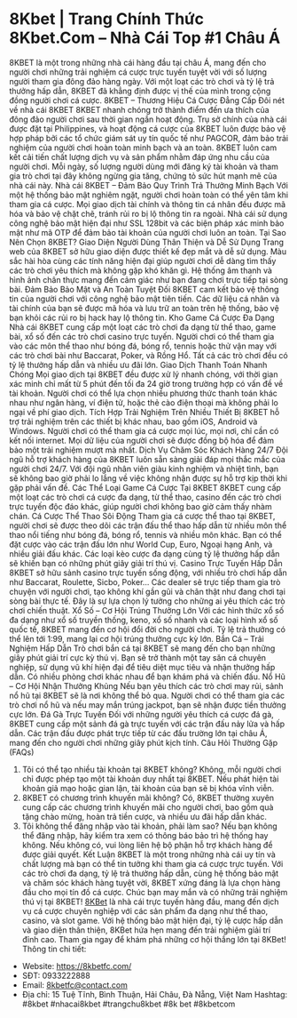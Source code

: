 # 8Kbet | Trang Chính Thức 8Kbet.Com – Nhà Cái Top #1 Châu Á
8KBET là một trong những nhà cái hàng đầu tại châu Á, mang đến cho người chơi những trải nghiệm cá cược trực tuyến tuyệt vời với số lượng người tham gia đông đảo hàng ngày. Với một loạt các trò chơi và tỷ lệ trả thưởng hấp dẫn, 8KBET đã khẳng định được vị thế của mình trong cộng đồng người chơi cá cược.
8KBET – Thương Hiệu Cá Cược Đẳng Cấp
Đôi nét về nhà cái 8KBET
8KBET nhanh chóng trở thành điểm đến ưa thích của đông đảo người chơi sau thời gian ngắn hoạt động. Trụ sở chính của nhà cái được đặt tại Philippines, và hoạt động cá cược của 8KBET luôn được bảo vệ hợp pháp bởi các tổ chức giám sát uy tín quốc tế như PAGCOR, đảm bảo trải nghiệm của người chơi hoàn toàn minh bạch và an toàn.
8KBET luôn cam kết cải tiến chất lượng dịch vụ và sản phẩm nhằm đáp ứng nhu cầu của người chơi. Mỗi ngày, số lượng người dùng mới đăng ký tài khoản và tham gia trò chơi tại đây không ngừng gia tăng, chứng tỏ sức hút mạnh mẽ của nhà cái này.
Nhà cái 8KBET – Đảm Bảo Quy Trình Trả Thưởng Minh Bạch
Với một hệ thống bảo mật nghiêm ngặt, người chơi hoàn toàn có thể yên tâm khi tham gia cá cược. Mọi giao dịch tài chính và thông tin cá nhân đều được mã hóa và bảo vệ chặt chẽ, tránh rủi ro bị lộ thông tin ra ngoài. Nhà cái sử dụng công nghệ bảo mật hiện đại như SSL 128bit và các biện pháp xác minh bảo mật như mã OTP để đảm bảo tài khoản của người chơi luôn an toàn.
Tại Sao Nên Chọn 8KBET?
Giao Diện Người Dùng Thân Thiện và Dễ Sử Dụng
Trang web của 8KBET sở hữu giao diện được thiết kế đẹp mắt và dễ sử dụng. Màu sắc hài hòa cùng các tính năng hiện đại giúp người chơi dễ dàng tìm thấy các trò chơi yêu thích mà không gặp khó khăn gì. Hệ thống âm thanh và hình ảnh chân thực mang đến cảm giác như bạn đang chơi trực tiếp tại sòng bài.
Đảm Bảo Bảo Mật và An Toàn Tuyệt Đối
8KBET cam kết bảo vệ thông tin của người chơi với công nghệ bảo mật tiên tiến. Các dữ liệu cá nhân và tài chính của bạn sẽ được mã hóa và lưu trữ an toàn trên hệ thống, bảo vệ bạn khỏi các rủi ro bị hack hay lộ thông tin.
Kho Game Cá Cược Đa Dạng
Nhà cái 8KBET cung cấp một loạt các trò chơi đa dạng từ thể thao, game bài, xổ số đến các trò chơi casino trực tuyến. Người chơi có thể tham gia vào các môn thể thao như bóng đá, bóng rổ, tennis hoặc thử vận may với các trò chơi bài như Baccarat, Poker, và Rồng Hổ. Tất cả các trò chơi đều có tỷ lệ thưởng hấp dẫn và nhiều ưu đãi lớn.
Giao Dịch Thanh Toán Nhanh Chóng
Mọi giao dịch tại 8KBET đều được xử lý nhanh chóng, với thời gian xác minh chỉ mất từ 5 phút đến tối đa 24 giờ trong trường hợp có vấn đề về tài khoản. Người chơi có thể lựa chọn nhiều phương thức thanh toán khác nhau như ngân hàng, ví điện tử, hoặc thẻ cào điện thoại mà không phải lo ngại về phí giao dịch.
Tích Hợp Trải Nghiệm Trên Nhiều Thiết Bị
8KBET hỗ trợ trải nghiệm trên các thiết bị khác nhau, bao gồm iOS, Android và Windows. Người chơi có thể tham gia cá cược mọi lúc, mọi nơi, chỉ cần có kết nối internet. Mọi dữ liệu của người chơi sẽ được đồng bộ hóa để đảm bảo một trải nghiệm mượt mà nhất.
Dịch Vụ Chăm Sóc Khách Hàng 24/7
Đội ngũ hỗ trợ khách hàng của 8KBET luôn sẵn sàng giải đáp mọi thắc mắc của người chơi 24/7. Với đội ngũ nhân viên giàu kinh nghiệm và nhiệt tình, bạn sẽ không bao giờ phải lo lắng về việc không nhận được sự hỗ trợ kịp thời khi gặp phải vấn đề.
Các Thể Loại Game Cá Cược Tại 8KBET
8KBET cung cấp một loạt các trò chơi cá cược đa dạng, từ thể thao, casino đến các trò chơi trực tuyến độc đáo khác, giúp người chơi không bao giờ cảm thấy nhàm chán.
Cá Cược Thể Thao Sôi Động
Tham gia cá cược thể thao tại 8KBET, người chơi sẽ được theo dõi các trận đấu thể thao hấp dẫn từ nhiều môn thể thao nổi tiếng như bóng đá, bóng rổ, tennis và nhiều môn khác. Bạn có thể đặt cược vào các trận đấu lớn như World Cup, Euro, Ngoại hạng Anh, và nhiều giải đấu khác. Các loại kèo cược đa dạng cùng tỷ lệ thưởng hấp dẫn sẽ khiến bạn có những phút giây giải trí thú vị.
Casino Trực Tuyến Hấp Dẫn
8KBET sở hữu sảnh casino trực tuyến sống động, với nhiều trò chơi hấp dẫn như Baccarat, Roulette, Sicbo, Poker… Các dealer sẽ trực tiếp tham gia trò chuyện với người chơi, tạo không khí gần gũi và chân thật như đang chơi tại sòng bài thực tế. Đây là sự lựa chọn lý tưởng cho những ai yêu thích các trò chơi chiến thuật.
Xổ Số – Cơ Hội Trúng Thưởng Lớn
Với các hình thức xổ số đa dạng như xổ số truyền thống, keno, xổ số nhanh và các loại hình xổ số quốc tế, 8KBET mang đến cơ hội đổi đời cho người chơi. Tỷ lệ trả thưởng có thể lên tới 1:99, mang lại cơ hội trúng thưởng cực kỳ lớn.
Bắn Cá – Trải Nghiệm Hấp Dẫn
Trò chơi bắn cá tại 8KBET sẽ mang đến cho bạn những giây phút giải trí cực kỳ thú vị. Bạn sẽ trở thành một tay săn cá chuyên nghiệp, sử dụng vũ khí hiện đại để tiêu diệt mục tiêu và nhận thưởng hấp dẫn. Có nhiều phòng chơi khác nhau để bạn khám phá và chiến đấu.
Nổ Hũ – Cơ Hội Nhận Thưởng Khủng
Nếu bạn yêu thích các trò chơi may rủi, sảnh nổ hũ tại 8KBET sẽ là nơi không thể bỏ qua. Người chơi có thể tham gia các trò chơi nổ hũ và nếu may mắn trúng jackpot, bạn sẽ nhận được tiền thưởng cực lớn.
Đá Gà Trực Tuyến
Đối với những người yêu thích cá cược đá gà, 8KBET cung cấp một sảnh đá gà trực tuyến với các trận đấu nảy lửa và hấp dẫn. Các trận đấu được phát trực tiếp từ các đấu trường lớn tại châu Á, mang đến cho người chơi những giây phút kịch tính.
Câu Hỏi Thường Gặp (FAQs)
1. Tôi có thể tạo nhiều tài khoản tại 8KBET không?
Không, mỗi người chơi chỉ được phép tạo một tài khoản duy nhất tại 8KBET. Nếu phát hiện tài khoản giả mạo hoặc gian lận, tài khoản của bạn sẽ bị khóa vĩnh viễn.
2. 8KBET có chương trình khuyến mãi không?
Có, 8KBET thường xuyên cung cấp các chương trình khuyến mãi cho người chơi, bao gồm quà tặng chào mừng, hoàn trả tiền cược, và nhiều ưu đãi hấp dẫn khác.
3. Tôi không thể đăng nhập vào tài khoản, phải làm sao?
Nếu bạn không thể đăng nhập, hãy kiểm tra xem có thông báo bảo trì hệ thống hay không. Nếu không có, vui lòng liên hệ bộ phận hỗ trợ khách hàng để được giải quyết.
Kết Luận
8KBET là một trong những nhà cái uy tín và chất lượng mà bạn có thể tin tưởng khi tham gia cá cược trực tuyến. Với các trò chơi đa dạng, tỷ lệ trả thưởng hấp dẫn, cùng hệ thống bảo mật và chăm sóc khách hàng tuyệt vời, 8KBET xứng đáng là lựa chọn hàng đầu cho mọi tín đồ cá cược. Chúc bạn may mắn và có những trải nghiệm thú vị tại 8KBET!
[8KBet](https://8kbetfc.com/) là nhà cái trực tuyến hàng đầu, mang đến dịch vụ cá cược chuyên nghiệp với các sản phẩm đa dạng như thể thao, casino, và slot game. Với hệ thống bảo mật hiện đại, tỷ lệ cược hấp dẫn và giao diện thân thiện, 8KBet hứa hẹn mang đến trải nghiệm giải trí đỉnh cao. Tham gia ngay để khám phá những cơ hội thắng lớn tại 8KBet!
Thông tin chi tiết:
- Website: https://8kbetfc.com/
- SĐT: 0933222888
- Email: 8kbetfc@contact.com
- Địa chỉ: 15 Tuệ Tĩnh, Bình Thuận, Hải Châu, Đà Nẵng, Việt Nam
Hashtag: #8kbet #nhacai8kbet #trangchu8kbet #8k bet #8kbetcom 